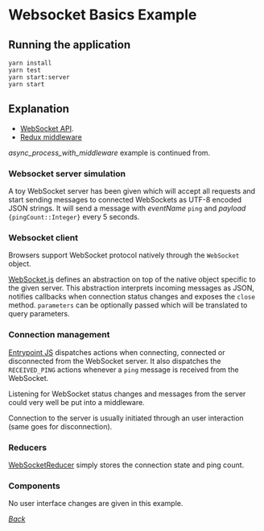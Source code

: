 # Websocket Basics Example

## Running the application

```text
yarn install
yarn test
yarn start:server
yarn start
```

## Explanation

* [WebSocket API](https://developer.mozilla.org/en-US/docs/Web/API/WebSockets_API).
* [Redux middleware](https://redux.js.org/advanced/middleware)

_async\_process\_with\_middleware_ example is continued from.

### Websocket server simulation

A toy WebSocket server has been given which will accept all requests and start sending messages to connected WebSockets as UTF-8 encoded JSON strings. It will send a message with _eventName_ `ping` and _payload_ `{pingCount::Integer}` every 5 seconds.

### Websocket client

Browsers support WebSocket protocol natively through the `WebSocket` object.

[WebSocket.js](https://github.com/urmastalimaa/interactive_frontend_development_2018/tree/cdb4bae60178ff8cb84deb048ae3ba7f93a069f5/lecture_6/src/websocket_basics/WebSocket.js) defines an abstraction on top of the native object specific to the given server. This abstraction interprets incoming messages as JSON, notifies callbacks when connection status changes and exposes the `close` method. `parameters` can be optionally passed which will be translated to query parameters.

### Connection management

[Entrypoint JS](https://github.com/urmastalimaa/interactive_frontend_development_2018/tree/cdb4bae60178ff8cb84deb048ae3ba7f93a069f5/lecture_6/src/websocket_basics/WebsocketBasicsExample.js) dispatches actions when connecting, connected or disconnected from the WebSocket server. It also dispatches the `RECEIVED_PING` actions whenever a `ping` message is received from the WebSocket.

Listening for WebSocket status changes and messages from the server could very well be put into a middleware.

Connection to the server is usually initiated through an user interaction \(same goes for disconnection\).

### Reducers

[WebSocketReducer](https://github.com/urmastalimaa/interactive_frontend_development_2018/tree/cdb4bae60178ff8cb84deb048ae3ba7f93a069f5/lecture_6/src/websocket_basics/reducers/WebSocketReducer.js) simply stores the connection state and ping count.

### Components

No user interface changes are given in this example.

[_Back_](../../lecture_6-1.md)

